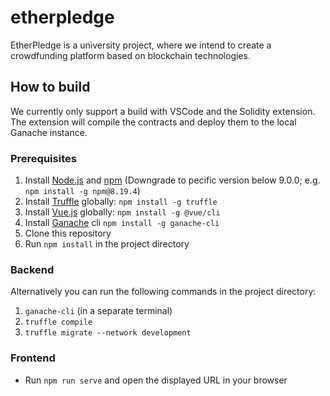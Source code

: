 # etherpledge
EtherPledge is a university project, where we intend to create a crowdfunding platform based on blockchain technologies.

## How to build
We currently only support a build with VSCode and the Solidity extension. The extension will compile the contracts and deploy them to the local Ganache instance.

### Prerequisites
1. Install [Node.js](https://nodejs.org/en/) and [npm](https://www.npmjs.com/) (Downgrade to pecific version below 9.0.0; e.g. ``npm install -g npm@8.19.4``)
2. Install [Truffle](http://truffleframework.com/) globally: `npm install -g truffle`
3. Install [Vue.js](https://vuejs.org/) globally: `npm install -g @vue/cli`
4. Install [Ganache](http://truffleframework.com/ganache/) cli ``npm install -g ganache-cli``
5. Clone this repository
6. Run `npm install` in the project directory

### Backend
Alternatively you can run the following commands in the project directory:
1. ``ganache-cli`` (in a separate terminal)
2. ``truffle compile``
3. ``truffle migrate --network development``

### Frontend
- Run ``npm run serve`` and open the displayed URL in your browser


